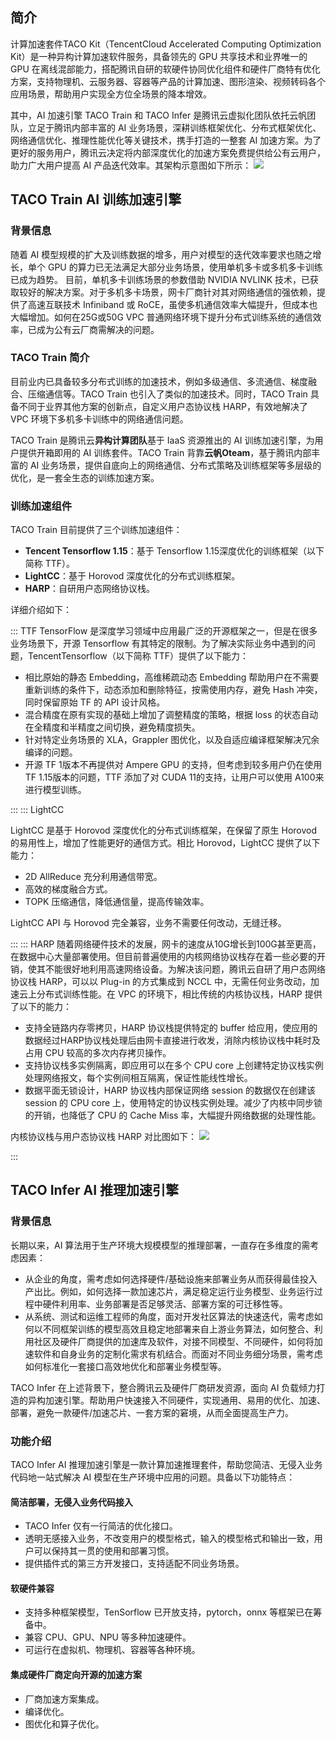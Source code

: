 ## 简介
计算加速套件TACO Kit（TencentCloud Accelerated Computing Optimization Kit）是一种异构计算加速软件服务，具备领先的 GPU 共享技术和业界唯一的 GPU 在离线混部能力，搭配腾讯自研的软硬件协同优化组件和硬件厂商特有优化方案，支持物理机、云服务器、容器等产品的计算加速、图形渲染、视频转码各个应用场景，帮助用户实现全方位全场景的降本增效。


其中，AI 加速引擎 TACO Train 和 TACO Infer 是腾讯云虚拟化团队依托云帆团队，立足于腾讯内部丰富的 AI 业务场景，深耕训练框架优化、分布式框架优化、网络通信优化、推理性能优化等关键技术，携手打造的一整套 AI 加速方案。为了更好的服务用户，腾讯云决定将内部深度优化的加速方案免费提供给公有云用户，助力广大用户提高 AI 产品迭代效率。其架构示意图如下所示：
![](https://qcloudimg.tencent-cloud.cn/raw/7b0e30f4cd9d4046d8b5f9676a50979d.png)


## TACO Train AI 训练加速引擎

### 背景信息
随着 AI 模型规模的扩大及训练数据的增多，用户对模型的迭代效率要求也随之增长，单个 GPU 的算力已无法满足大部分业务场景，使用单机多卡或多机多卡训练已成为趋势。
目前，单机多卡训练场景的参数借助 NVIDIA NVLINK 技术，已获取较好的解决方案。对于多机多卡场景，网卡厂商针对其对网络通信的强依赖，提供了高速互联技术 Infiniband 或 RoCE，虽使多机通信效率大幅提升，但成本也大幅增加。如何在25G或50G VPC 普通网络环境下提升分布式训练系统的通信效率，已成为公有云厂商需解决的问题。

### TACO Train 简介
目前业内已具备较多分布式训练的加速技术，例如多级通信、多流通信、梯度融合、压缩通信等。TACO Train 也引入了类似的加速技术。同时，TACO Train 具备不同于业界其他方案的创新点，自定义用户态协议栈 HARP，有效地解决了 VPC 环境下多机多卡训练中的网络通信问题。

TACO Train 是腾讯云**异构计算团队**基于 IaaS 资源推出的 AI 训练加速引擎，为用户提供开箱即用的 AI 训练套件。TACO Train 背靠**云帆Oteam**，基于腾讯内部丰富的 AI 业务场景，提供自底向上的网络通信、分布式策略及训练框架等多层级的优化，是一套全生态的训练加速方案。

### 训练加速组件
TACO Train 目前提供了三个训练加速组件：
- **Tencent Tensorflow 1.15**：基于 Tensorflow 1.15深度优化的训练框架（以下简称 TTF）。
- **LightCC**：基于 Horovod 深度优化的分布式训练框架。
- **HARP**：自研用户态网络协议栈。                         

详细介绍如下：

<dx-accordion>
::: TTF
TensorFlow 是深度学习领域中应用最广泛的开源框架之一，但是在很多业务场景下，开源 Tensorflow 有其特定的限制。为了解决实际业务中遇到的问题，TencentTensorflow（以下简称 TTF）提供了以下能力：

- 相比原始的静态 Embedding，高维稀疏动态 Embedding 帮助用户在不需要重新训练的条件下，动态添加和删除特征，按需使用内存，避免 Hash 冲突，同时保留原始 TF 的 API 设计风格。
- 混合精度在原有实现的基础上增加了调整精度的策略，根据 loss 的状态自动在全精度和半精度之间切换，避免精度损失。
- 针对特定业务场景的 XLA，Grappler 图优化，以及自适应编译框架解决冗余编译的问题。
- 开源 TF 1版本不再提供对 Ampere GPU 的支持，但考虑到较多用户仍在使用 TF 1.15版本的问题，TTF 添加了对 CUDA 11的支持，让用户可以使用 A100来进行模型训练。

:::
::: LightCC

LightCC 是基于 Horovod 深度优化的分布式训练框架，在保留了原生 Horovod 的易用性上，增加了性能更好的通信方式。相比 Horovod，LightCC 提供了以下能力：
- 2D AllReduce 充分利用通信带宽。
- 高效的梯度融合方式。
- TOPK 压缩通信，降低通信量，提高传输效率。


LightCC API 与 Horovod 完全兼容，业务不需要任何改动，无缝迁移。


:::
::: HARP
随着网络硬件技术的发展，网卡的速度从10G增长到100G甚至更高，在数据中心大量部署使用。但目前普遍使用的内核网络协议栈存在着一些必要的开销，使其不能很好地利用高速网络设备。为解决该问题，腾讯云自研了用户态网络协议栈 HARP，可以以 Plug-in 的方式集成到 NCCL 中，无需任何业务改动，加速云上分布式训练性能。在 VPC 的环境下，相比传统的内核协议栈，HARP 提供了以下的能力：

- 支持全链路内存零拷贝，HARP 协议栈提供特定的 buffer 给应用，使应用的数据经过HARP协议栈处理后由网卡直接进行收发，消除内核协议栈中耗时及占用 CPU 较高的多次内存拷贝操作。
- 支持协议栈多实例隔离，即应用可以在多个 CPU core 上创建特定协议栈实例处理网络报文，每个实例间相互隔离，保证性能线性增长。
- 数据平面无锁设计，HARP 协议栈内部保证网络 session 的数据仅在创建该 session 的 CPU core 上，使用特定的协议栈实例处理。减少了内核中同步锁的开销，也降低了 CPU 的 Cache Miss 率，大幅提升网络数据的处理性能。



内核协议栈与用户态协议栈 HARP 对比图如下：
![](https://qcloudimg.tencent-cloud.cn/raw/e94f6692167290785fbbbf900c725918.png)  

:::
</dx-accordion>



## TACO Infer AI 推理加速引擎

### 背景信息

长期以来，AI 算法用于生产环境大规模模型的推理部署，一直存在多维度的需考虑因素：
- 从企业的角度，需考虑如何选择硬件/基础设施来部署业务从而获得最佳投入产出比。例如，如何选择一款加速芯片，满足稳定运行业务模型、业务运行过程中硬件利用率、业务部署是否足够灵活、部署方案的可迁移性等。
- 从系统、测试和运维工程师的角度，面对开发社区算法的快速迭代，需考虑如何以不同框架训练的模型高效且稳定地部署来自上游业务算法，如何整合、利用社区及硬件厂商提供的加速库及软件，对接不同模型、不同硬件，如何将加速软件和自身业务的定制化需求有机结合。而面对不同业务细分场景，需考虑如何标准化一套接口高效地优化和部署业务模型等。


TACO Infer 在上述背景下，整合腾讯云及硬件厂商研发资源，面向 AI 负载倾力打造的异构加速引擎。帮助用户快速接入不同硬件，实现通用、易用的优化、加速、部署，避免一款硬件/加速芯片、一套方案的窘境，从而全面提高生产力。


### 功能介绍

TACO Infer AI 推理加速引擎是一款计算加速推理套件，帮助您简洁、无侵入业务代码地一站式解决 AI 模型在生产环境中应用的问题。具备以下功能特点：

#### 简洁部署，无侵入业务代码接入
- TACO Infer 仅有一行简洁的优化接口。
- 透明无感接入业务，不改变用户的模型格式，输入的模型格式和输出一致，用户可以保持其一贯的使用和部署习惯。
- 提供插件式的第三方开发接口，支持适配不同业务场景。


#### 软硬件兼容
- 支持多种框架模型，TenSorflow 已开放支持，pytorch，onnx 等框架已在筹备中。
- 兼容 CPU、GPU、NPU 等多种加速硬件。
- 可运行在虚拟机、物理机、容器等各种环境。


#### 集成硬件厂商定向开源的加速方案
-	厂商加速方案集成。
- 编译优化。
- 图优化和算子优化。

